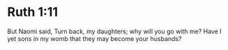 # Ruth 1:11

But Naomi said, Turn back, my daughters; why will you go with me? Have I yet sons in my womb that they may become your husbands?
